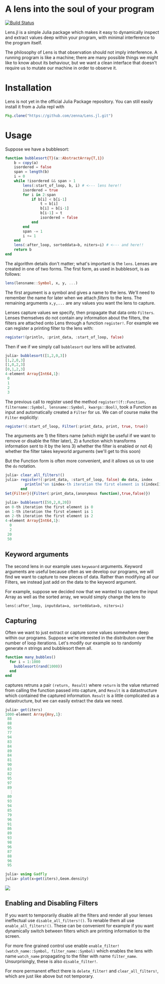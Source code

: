 # A lens into the soul of your program

[![Build Status](https://travis-ci.org/zenna/Lens.jl.svg?branch=master)](https://travis-ci.org/zenna/Lens.jl)

Lens.jl is a simple Julia package which makes it easy to dynamically inspect and extract values deep within your program, with minimal interference to the program itself.

The philosophy of Lens is that observation should not imply interference.  A running program is like a machine; there are many possible things we might like to know about its behaviour, but we want a clean interface that doesn't require us to mutate our machine in order to observe it.

# Installation

Lens is not yet in the official Julia Package repository.  You can still easily install it from a Julia repl with

```julia
Pkg.clone("https://github.com/zenna/Lens.jl.git")
```

# Usage

Suppose we have a bubblesort:

```julia
function bubblesort{T}(a::AbstractArray{T,1})
    b = copy(a)
    isordered = false
    span = length(b)
    i = 0
    while !isordered && span > 1
        lens(:start_of_loop, b, i) # <--- lens here!!
        isordered = true
        for i in 2:span
            if b[i] < b[i-1]
                t = b[i]
                b[i] = b[i-1]
                b[i-1] = t
                isordered = false
            end
        end
        span -= 1
        i += 1
    end
    lens(:after_loop, sorteddata=b, niters=i) # <--- and here!!
    return b
end
```

The algorithm details don't matter; what's important is the `lens`.  Lenses are created in one of two forms.  The first form, as used in bubblesort, is as follows:

```julia
lens(lensname::Symbol, x, y, ...)
```

The first argument is a symbol and gives a name to the lens.  We'll need to remember the name for later when we attach *filters* to the lens.
The remaining arguments `x,y,...` are any values you want the lens to capture.

Lenses capture values we specify, then propagate that data onto `Filters`.
Lenses themselves do not contain any information about the filters, the filters are attached onto Lens through a function `register!`.  For example we can register a printing filter to the lens with:

```julia
register!(println, :print_data, :start_of_loop, false)
```

Then if we if we simply call `bubblesort` our lens will be activated.

```julia
julia> bubblesort([1,2,0,3])
[1,2,0,3]
[1,0,2,3]
[0,1,2,3]
4-element Array{Int64,1}:
 0
 1
 2
 3
```

The previous call to register used the method `register!(f::Function, filtername::Symbol, lensname::Symbol, kwargs::Bool)`, took a  Function as input and automatically created a `Filter` for us.  We can of course make the `Filter` explicitly:

```julia
register!(:start_of_loop, Filter(:print_data, print, true, true))
```

The arguments are 1) the filters name (which might be useful if we want to remove or disable the filter later), 2) a function which transforms information sent to it by the lens 3) whether the filter is enabled or not 4) whether the filter takes keyworld arguments (we'll get to this soon)

But the Function form is often more convenient, and it allows us us to use the `do` notation. 

```julia
julia> clear_all_filters!()
julia> register!(:print_data, :start_of_loop, false) do data, index
         println("on $index-th iteration the first element is $(index[1])")
       end
Set{Filter}({Filter(:print_data,(anonymous function),true,false)})

julia> bubblesort([50,2,0,20])
on 0-th iteration the first element is 0
on 1-th iteration the first element is 1
on 2-th iteration the first element is 2
4-element Array{Int64,1}:
  0
  2
 20
 50
```

## Keyword arguments

The second lens in our example uses `keywoard` arguments.  Keyword arguments are useful because often as we develop our programs, we will find we want to capture to new pieces of data.  Rather than modifying all our Filters, we instead just add on the data to the keyword argument.

For example, suppose we decided now that we wanted to capture the input Array as well as the sorted array, we would simply change the lens to

`lens(:after_loop, inputdata=a, sorteddata=b, niters=i)`

## Capturing

Often we want to just extract or capture some values somewhere deep within our programs.  Suppose we're interested in the distributon over the number of loop iterations.  Let's modify our example so to randomly generate $n$ strings and bubblesort them all.

```julia
function many_bubbles()
  for i = 1:1000
    bubblesort(rand(1000))
  end
end
```

captures retruns a pair `(return, Result)` where `return` is the value returned from calling the function passed into capture, and `Result` is a  datastructure which contained the captured information.  `Result` is a little complicated as a datastructure, but we can easily extract the data we need.

```julia
julia> get(iters)
1000-element Array{Any,1}:
 88
 88
 95
 77
 94
 83
 84
 89
 84
 81
 90
 83
 82
 95
 97
 89
  ⋮
 80
 93
 94
 85
 79
 96
 91
 86
 89
 93
 98
 96
 87
 88
 96
 95
```

```julia
julia> using Gadfly
julia> plot(x=get(iters),Geom.density)
```
![](https://github.com/zenna/Lens.jl/tree/master/images/density.svg)

## Enabling and Disabling Filters

If you want to temporarily disable all the filters and render all your lenses ineffectual use `disable_all_filters!()`.  To renable them all use `enable_all_filters!()`.  These can be convenient for example if you want dynamically switch between filters which are printing information to the screen.

For more fine grained control use enable `enable_filter!(watch_name::Symbol, filter_name::Symbol)` which enables the lens with name `watch_name` propagating to the filter with name `filter_name`.  Unsurprisingly, these is also `disable_filter!`.

For more permanent effect there is `delete_filter!` and `clear_all_filters!`, which are just like above but not temporary.